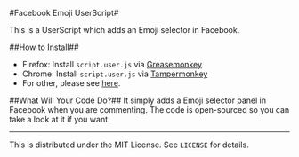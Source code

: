 #Facebook Emoji UserScript#

This is a UserScript which adds an Emoji selector in Facebook. 

##How to Install##

* Firefox: Install `script.user.js` via [Greasemonkey](https://addons.mozilla.org/firefox/addon/748)
* Chrome: Install `script.user.js` via [Tampermonkey](https://chrome.google.com/webstore/detail/tampermonkey/dhdgffkkebhmkfjojejmpbldmpobfkfo?hl=en)
* For other, please see [here](http://userscripts.org/about/installing).

##What Will Your Code Do?##
It simply adds a Emoji selector panel in Facebook when you are commenting. The code is open-sourced so you can take a look at it if you want.

---
This is distributed under the MIT License. See `LICENSE` for details.